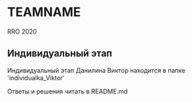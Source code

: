 # TEAMNAME
RRO 2020
## Индивидуальный этап
Индивидуальный этап Данилина Виктор находится в папке 'individualka_Viktor'

Ответы и решения читать в README.md